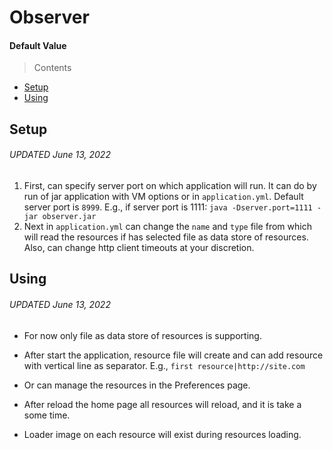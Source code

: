 # Observer

#### Default Value

> Contents

- [Setup](#setup)
- [Using](#using)

## Setup

###### UPDATED June 13, 2022

1. First, can specify server port on which application will run. It can do by run of jar application with VM options or
   in `application.yml`. Default server port is `8999`. E.g., if server port is
   1111: `java -Dserver.port=1111 -jar observer.jar`
2. Next in `application.yml` can change the `name` and `type` file from which will read the resources if has selected
   file as data store of resources. Also, can change http client timeouts at your discretion.

## Using

###### UPDATED June 13, 2022

* For now only file as data store of resources is supporting.
* After start the application, resource file will create and can add resource with vertical line as separator.
  E.g., `first resource|http://site.com`
* Or can manage the resources in the Preferences page.

* After reload the home page all resources will reload, and it is take a some time.
* Loader image on each resource will exist during resources loading.
